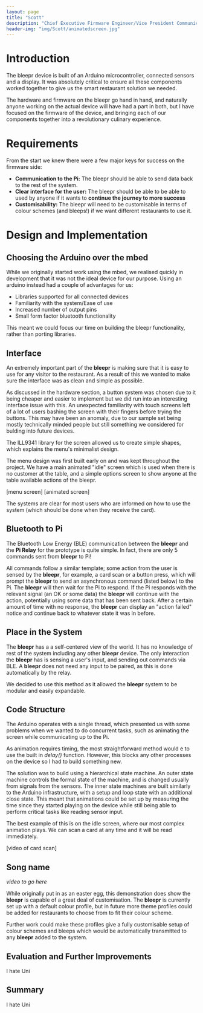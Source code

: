 ```yaml
---
layout: page
title: "Scott"
description: "Chief Executive Firmware Engineer/Vice President Communications"
header-img: "img/Scott/animatedscreen.jpg"
---
```




# Introduction
The bleepr device is built of an Arduino microcontroller,
connected sensors and a display. It was absolutely critical to
ensure all these components worked together to give us the smart
restaurant solution we needed.

The hardware and firmware on the bleepr go hand in hand, and
naturally anyone working on the actual device will have had a
part in both, but I have focused on the firmware of the device,
and bringing each of our components together into a revolutionary
culinary experience.

# Requirements
From the start we knew there were a few major keys for success on the firmware side:

* **Communication to the Pi:** The bleepr should be able to send
data back to the rest of the system.
* **Clear interface for the user:** The bleepr should be able to
be able to used by anyone if it wants to **continue the journey to
more success**
* **Customisability:** The bleepr will need to be customisable
in terms of colour schemes (and bleeps!) if we want different
restaurants to use it.

# Design and Implementation

## Choosing the Arduino over the mbed
While we originally started work using the mbed, we realised
quickly in development that it was not the ideal device for
our purpose. Using an arduino instead had a couple of
advantages for us:

* Libraries supported for all connected devices
* Familiarity with the system/Ease of use
* Increased number of output pins
* Small form factor bluetooth functionality

This meant we could focus our time on building the bleepr
functionality, rather than porting libraries.

## Interface
An extremely important part of the **bleepr** is making sure that it is easy to use for
any visitor to the restaurant. As a result of this we wanted to make sure the
interface was as clean and simple as possible.

As discussed in the hardware section, a button system was chosen
due to it being cheaper and easier to implement but we did run
into an interesting interface issue with this. An
unexpected familiarity with touch screens left of a lot of users bashing the screen with their fingers before trying the
buttons. This may have been an anomaly, due to our sample set
being mostly technically minded people but still something we
considered for bulding into future devices.

The ILL9341 library for the screen allowed us to create simple
shapes, which explains the menu's minimalist design.

The menu design was first built early on and was kept throughout the project. We
have a main animated "idle" screen which is used when there is no customer at the table,
and a simple options screen to show anyone at the table available
actions of the bleepr.

[menu screen]
[animated screen]

The systems are clear for most users who are informed on how to
use the system (which should be done when they receive the
  card).



## Bluetooth to Pi
The Bluetooth Low Energy (BLE) communication between the **bleepr** and the **Pi
Relay** for the prototype is quite simple. In fact, there are only 5 commands
sent from **bleepr** to Pi!

All commands follow a similar template; some action from the user is
sensed by the **bleepr**, for example, a card scan or a button press, which will
prompt the **bleepr**
to send an asynchronous command (listed below) to the Pi. The **bleepr** will then
wait for the Pi to respond. If the Pi responds with the relevant signal (an OK
or some data) the **bleepr** will continue with the action, potentially using some
data that has been sent back. After a certain amount of time with no response,
the **bleepr** can display an "action failed" notice and continue back to whatever
state it was in before.

## Place in the System
The **bleepr** has a a self-centered view of the world. It has no knowledge of
rest of the system including any other **bleepr** device. The only interaction
the **bleepr** has is sensing a user's input, and sending out commands via BLE.
A **bleepr** does not need any input to be paired, as this is done automatically
by the relay.

We decided to use this method as it allowed the **bleepr** system to be modular and easily expandable.

## Code Structure
The Arduino operates with a single thread, which presented us
with some problems when we wanted to do concurrent tasks, such
as animating the screen while communicating up to the Pi.

As animation requires timing, the most straightforward method
would e to use the built in *delay()* function. However, this
blocks any other processes on the device so I had to build
something new.

The solution was to build using a hierarchical state machine.
An outer state machine controls the formal state of the machine, and is changed usually from signals from the sensors. The
inner state machines are built similarly to the Arduino
infrastructure, with a setup and loop state with an additional
close state. This meant that animations could be set up by
measuring the time since they started playing on the device
while still being able to perform critical tasks like reading
sensor input.

The best example of this is on the idle screen, where our most
complex animation plays. We can scan a card at any time and it
will be read immediately.

[video of card scan]

## Song name

*video to go here*

While originally put in as an easter egg, this demonstration does show the
**bleepr** is capable of a great deal of customisation. The **bleepr** is
currently set up with a default colour profile, but in future more theme
profiles could be added for restaurants to choose from to fit their colour
scheme.

Further work could make these profiles give a fully customisable setup of colour
schemes and bleeps which would be automatically transmitted to any **bleepr**
added to the system.



## Evaluation and Further Improvements
I hate Uni

## Summary
I hate Uni
